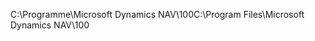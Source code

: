 <span data-ttu-id="1bfe1-101">C:\\Programme\\Microsoft Dynamics NAV\\100</span><span class="sxs-lookup"><span data-stu-id="1bfe1-101">C:\\Program Files\\Microsoft Dynamics NAV\\100</span></span>